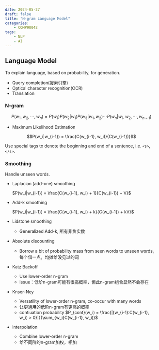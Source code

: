 ```yaml
---
date: 2024-05-27
draft: false
title: "N-gram Language Model"
categories:
    - COMP90042
tags: 
    - NLP
    - AI
---
```


## Language Model

To explain language, based on probability, for generation.

- Query completion(搜索引擎)
- Optical character recognition(OCR)
- Translation

### N-gram

$$P(w_1, w_2, \cdots, w_n) = P(w_1)P(w_2|w_1)P(w_3|w_1, w_2) \cdots P(w_n|w_1, w_2, \cdots, w_{n-1})$$

- Maximum Likelihood Estimation

$$P(w_i|w_{i-1}) = \frac{C(w_{i-1}, w_i)}{C(w_{i-1})}$$

Use special tags to denote the beginning and end of a sentence, i.e. `<s>`, `</s>`.

### Smoothing

Handle unseen words.

- Laplacian (add-one) smoothing

    $P(w_i|w_{i-1}) = \frac{C(w_{i-1}, w_i) + 1}{C(w_{i-1}) + V}$

- Add-k smoothing

    $P(w_i|w_{i-1}) = \frac{C(w_{i-1}, w_i) + k}{C(w_{i-1}) + kV}$

- Lidstone smoothing 
  - Generalized Add-k, 所有非负实数

- Absolute discounting 
  - Borrow a bit of probability mass from seen words to unseen words， 每个借一点，均摊给没见过的词

- Katz Backoff 
  - Use lower-order n-gram
  - Issue：低阶n-gram可能有很高概率，但此n-gram组合显然不会存在

- Knser-Ney 
  - Versatility of lower-order n-gram, co-occur with many words
  - 让更通用的低阶n-gram有更高的概率
  - contiuation probability $P_{cont}(w_i) = \frac{|{w_{i-1}:C(w_{i-1}, w_i) > 0}|}{\sum_{w_i}C(w_{i-1}, w_i)}$
- Interpolation 
  - Combine lower-order n-gram
  - 给不同阶的n-gram加权，相加